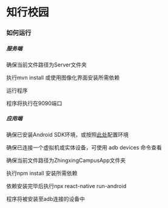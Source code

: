 # 知行校园

### 如何运行

##### 服务端

确保当前文件路径为Server文件夹

执行mvn install 或使用图像化界面安装所需依赖

运行程序

程序将执行在9090端口

##### 应用端

确保已安装Android SDK环境，或按照[此处](https://reactnative.cn/docs/environment-setup)配置环境

确保已连接一个虚拟机或实体设备，可使用 adb devices 命令查看

确保当前文件路径为ZhingxingCampusApp文件夹

执行npm install 安装所需依赖

依赖安装完毕后执行npx react-native run-android

程序将被安装至adb连接的设备中
